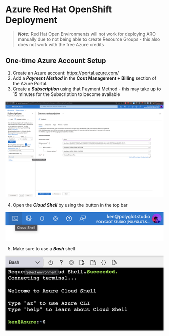 # Azure Red Hat OpenShift Deployment

> ***Note:*** Red Hat Open Environments will not work for deploying ARO manually due to not being able to create Resource Groups - this also does not work with the free Azure credits

## One-time Azure Account Setup

1. Create an Azure account: https://portal.azure.com/
2. Add a ***Payment Method*** in the **Cost Management + Billing** section of the Azure Portal.
3. Create a ***Subscription*** using that Payment Method - this may take up to 15 minutes for the Subscription to become available

![Subscription Creation Overview](./images/aro-subscription-view.png)

4. Open the ***Cloud Shell*** by using the button in the top bar

<img src="./images/cloud-shell-button.png" alt="Open the Cloud Shell" width="512" />

5. Make sure to use a ***Bash*** shell

<img src="./images/opened-bash-cloud-shell.png" alt="Bash shell view" width="600" />